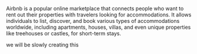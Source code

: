 Airbnb is a popular online marketplace that connects people who want to rent out their properties with travelers looking for accommodations. It allows individuals to list, discover, and book various types of accommodations worldwide, including apartments, houses, villas, and even unique properties like treehouses or castles, for short-term stays.

we will be slowly creating this
